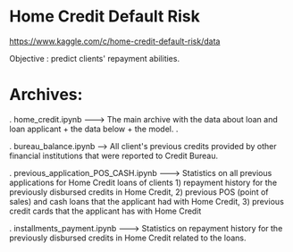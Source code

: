 # Home Credit Default Risk
https://www.kaggle.com/c/home-credit-default-risk/data

Objective : predict clients' repayment abilities.

# Archives:
. home_credit.ipynb ---> The main archive with the data about loan and loan applicant + the data below + the model. .

. bureau_balance.ipynb --> All client's previous credits provided by other financial institutions that were reported to Credit Bureau.

. previous_application_POS_CASH.ipynb ---> Statistics on all previous applications for Home Credit loans of clients 1) repayment history for the previously disbursed credits in Home Credit, 2) previous POS (point of sales) and cash loans that the applicant had with Home Credit, 3) previous credit cards that the applicant has with Home Credit

. installments_payment.ipynb ---> Statistics on repayment history for the previously disbursed credits in Home Credit related to the loans.
